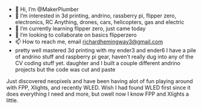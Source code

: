 - 👋 Hi, I’m @MakerPlumber
- 👀 I’m interested in 3d printing, andrino, rassberry pi, flipper zero, electronics, RC Anything, drones, cars, helicopters, gas and electric 
- 🌱 I’m currently learning flipper zero, just came today
- 💞️ I’m looking to collaborate on basics flipperzero
- 📫 How to reach me, email richardhemingway3@gmail.com
- pretty well mastered 3d printing with my ender3 and ender6
I have a pile of andrino stuff and raspberry pi gear, haven't really dug into any of the CV coding stuff yet.
daughter and I built a couple different andrino projects but the code was cut and paste
<!---Im a HVAC tech in Northern Maine 
MakerPlumber/MakerPlumber is a ✨ special ✨ repository because its `README.md` (this file) appears on your GitHub profile.
You can click the Preview link to take a look at your changes.
--->
Just discovered neopixels and have been having alot of fun playing around with FPP, Xlights, and recently WLED. Wish I had found WLED first since it does everything I need and more, but owell now I know FPP and Xlights a little.
